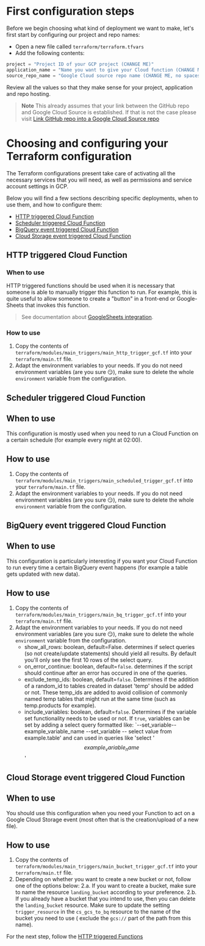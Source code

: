 # First configuration steps

Before we begin choosing what kind of deployment we want to make, let's first start
by configuring our project and repo names:
* Open a new file called `terraform/terraform.tfvars`
* Add the following contents:
````terraform
project = "Project ID of your GCP project (CHANGE ME)"
application_name = "Name you want to give your Cloud function (CHANGE ME, no spaces)"
source_repo_name = "Google Cloud source repo name (CHANGE ME, no spaces)"
````
Review all the values so that they make sense for your project, application and repo hosting.

> **Note** This already assumes that your link between the GitHub repo and Google Cloud Source is established.
> If that is not the case please visit [Link GitHub repo into a Google Cloud Source repo](./README.md#52-link-github-repo-into-a-google-cloud-source-repo)

# Choosing and configuring your Terraform configuration

The Terraform configurations present take care of activating all the necessary services
that you will need, as well as permissions and service account settings in GCP.

Below you will find a few sections describing specific deployments, when to use them, and how to configure them:
* [HTTP triggered Cloud Function](#http-triggered-cloud-function)
* [Scheduler triggered Cloud Function](#scheduler-triggered-cloud-function)
* [BigQuery event triggered Cloud Function](#bigquery-event-triggered-cloud-function)
* [Cloud Storage event triggered Cloud Function](#cloud-storage-event-triggered-cloud-function)

## HTTP triggered Cloud Function
### When to use
HTTP triggered functions should be used when it is necessary that someone is able to manually trigger this function to run.
For example, this is quite useful to allow someone to create a "button" in a front-end or Google-Sheets that invokes this function.

> See documentation about [GoogleSheets integration](https://wiki.cloudninedigital.nl/en/Processing-and-Delivery/Google-Cloud/Google-Sheets-Integrations).

### How to use
1. Copy the contents of `terraform/modules/main_triggers/main_http_trigger_gcf.tf` into your `terraform/main.tf` file.
2. Adapt the environment variables to your needs. If you do not need environment variables (are you sure :smirk:), make
sure to delete the whole `environment` variable from the configuration.

## Scheduler triggered Cloud Function
## When to use
This configuration is mostly used when you need to run a Cloud Function on a certain schedule (for example every night at 02:00).

## How to use
1. Copy the contents of `terraform/modules/main_triggers/main_scheduled_trigger_gcf.tf` into your `terraform/main.tf` file.
2. Adapt the environment variables to your needs. If you do not need environment variables (are you sure :smirk:), make
   sure to delete the whole `environment` variable from the configuration.

## BigQuery event triggered Cloud Function

## When to use
This configuration is particularly interesting if you want your Cloud Function to run every time a certain BigQuery event
happens (for example a table gets updated with new data).

## How to use
1. Copy the contents of `terraform/modules/main_triggers/main_bq_trigger_gcf.tf` into your `terraform/main.tf` file.
2. Adapt the environment variables to your needs. If you do not need environment variables (are you sure :smirk:), make
   sure to delete the whole `environment` variable from the configuration.
   * show_all_rows: boolean, default=False. determines if select queries (so not create/update statements) should yield 
   all results. By default you'll only see the first 10 rows of the select query. 
   * on_error_continue: boolean, default=`false`. determines if the script should continue after an error has occured in 
   one of the queries. 
   * exclude_temp_ids: boolean, default=`false`. Determines if the addition of a random_id to tables created in dataset 
   'temp' should be added or not. These temp_ids are added to avoid collision of commonly named temp tables that might run at the same time (such as temp.products for example). 
   * include_variables: boolean, default=`false`. Determines if the variable set functionality needs to be used or not. If 
   `true`, variables can be set by adding a select query formatted like: `--set_variable--example_variable_name --set_variable --
   select value from example.table' and can used in queries like 'select '$$example_variable_name$$'
   
## Cloud Storage event triggered Cloud Function
## When to use
You should use this configuration when you need your Function to act on a Google Cloud Storage event (most often that is
the creation/upload of a new file).

## How to use
1. Copy the contents of `terraform/modules/main_triggers/main_bucket_trigger_gcf.tf` into your `terraform/main.tf` file.
2. Depending on whether you want to create a new bucket or not, follow one of the options below:
   2.a. If you want to create a bucket, make sure to name the resource `landing_bucket` according to your preference.
   2.b. If you already have a bucket that you intend to use, then you can delete the `landing_bucket` resource. Make sure
   to update the setting `trigger_resource` in the `cs_gcs_to_bq` resource to the name of the bucket you need to use (
   exclude the `gcs://` part of the path from this name).

For the next step, follow the [HTTP triggered Functions](./python_usage.md#cloud-storage-event-triggered-cloud-function)
